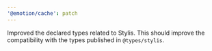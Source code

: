 ```yaml
---
'@emotion/cache': patch
---
```


Improved the declared types related to Stylis. This should improve the compatibility with the types published in `@types/stylis`.
